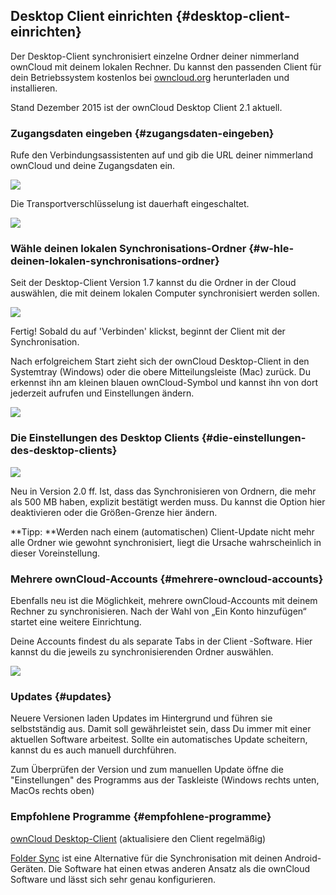 ## **Desktop Client einrichten** {#desktop-client-einrichten}

Der Desktop-Client synchronisiert einzelne Ordner deiner nimmerland ownCloud mit deinem lokalen Rechner. Du kannst den passenden Client für dein Betriebssystem kostenlos bei [owncloud.org](https://owncloud.org/install/) herunterladen und installieren.

Stand Dezember 2015 ist der ownCloud Desktop Client 2.1 aktuell.

### **Zugangsdaten eingeben** {#zugangsdaten-eingeben}

Rufe den Verbindungsassistenten auf und gib die URL deiner nimmerland ownCloud und deine Zugangsdaten ein.

![](nila-oc8-friends-ersteinrichtung-Dateien/img00024.PNG)

Die Transportverschlüsselung ist dauerhaft eingeschaltet.

![](nila-oc8-friends-ersteinrichtung-Dateien/img00025.PNG)

### **Wähle deinen lokalen Synchronisations-Ordner** {#w-hle-deinen-lokalen-synchronisations-ordner}

Seit der Desktop-Client Version 1.7 kannst du die Ordner in der Cloud auswählen, die mit deinem lokalen Computer synchronisiert werden sollen.

![](nila-oc8-friends-ersteinrichtung-Dateien/img00026.PNG)

Fertig! Sobald du auf 'Verbinden' klickst, beginnt der Client mit der Synchronisation.

Nach erfolgreichem Start zieht sich der ownCloud Desktop-Client in den Systemtray (Windows) oder die obere Mitteilungsleiste (Mac) zurück. Du erkennst ihn am kleinen blauen ownCloud-Symbol und kannst ihn von dort jederzeit aufrufen und Einstellungen ändern.

![](nila-oc8-friends-ersteinrichtung-Dateien/img00027.PNG)

### **Die Einstellungen des Desktop Clients** {#die-einstellungen-des-desktop-clients}

![](nila-oc8-friends-ersteinrichtung-Dateien/img00028.PNG)

Neu in Version 2.0 ff. Ist, dass das Synchronisieren von Ordnern, die mehr als 500 MB haben, explizit bestätigt werden muss. Du kannst die Option hier deaktivieren oder die Größen-Grenze hier ändern.

**Tipp: **Werden nach einem (automatischen) Client-Update nicht mehr alle Ordner wie gewohnt synchronisiert, liegt die Ursache wahrscheinlich in dieser Voreinstellung.

### **Mehrere ownCloud-Accounts** {#mehrere-owncloud-accounts}

Ebenfalls neu ist die Möglichkeit, mehrere ownCloud-Accounts mit deinem Rechner zu synchronisieren. Nach der Wahl von „Ein Konto hinzufügen“ startet eine weitere Einrichtung.

Deine Accounts findest du als separate Tabs in der Client -Software. Hier kannst du die jeweils zu synchronisierenden Ordner auswählen.

![](nila-oc8-friends-ersteinrichtung-Dateien/img00029.PNG)

### **Updates** {#updates}

Neuere Versionen laden Updates im Hintergrund und führen sie selbstständig aus. Damit soll gewährleistet sein, dass Du immer mit einer aktuellen Software arbeitest. Sollte ein automatisches Update scheitern, kannst du es auch manuell durchführen.

Zum Überprüfen der Version und zum manuellen Update öffne die "Einstellungen" des Programms aus der Taskleiste (Windows rechts unten, MacOs rechts oben)

### **Empfohlene Programme** {#empfohlene-programme}

[ownCloud Desktop-Client](https://owncloud.org/install/#install-clients) (aktualisiere den Client regelmäßig)

[Folder Sync](http://www.tacit.dk/foldersync) ist eine Alternative für die Synchronisation mit deinen Android-Geräten. Die Software hat einen etwas anderen Ansatz als die ownCloud Software und lässt sich sehr genau konfigurieren.